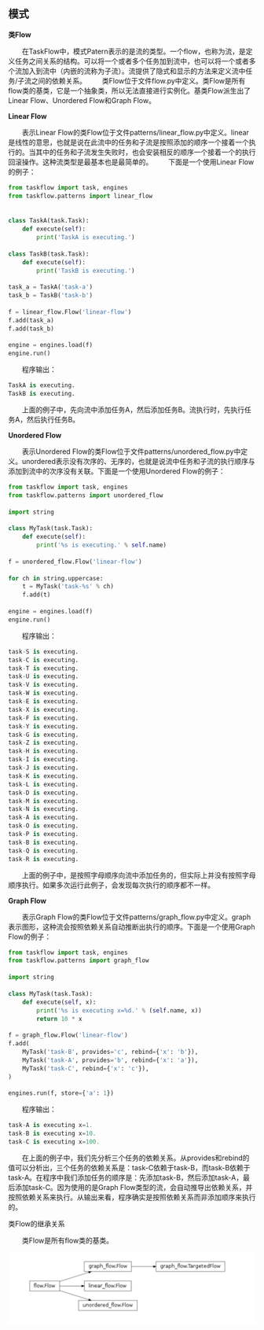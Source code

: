 ## 模式

**类Flow**


　　在TaskFlow中，模式Patern表示的是流的类型。一个flow，也称为流，是定义任务之间关系的结构。可以将一个或者多个任务加到流中，也可以将一个或者多个流加入到流中（内嵌的流称为子流）。流提供了隐式和显示的方法来定义流中任务/子流之间的依赖关系。
　　类Flow位于文件flow.py中定义。类Flow是所有flow类的基类，它是一个抽象类，所以无法直接进行实例化。基类Flow派生出了Linear Flow、Unordered Flow和Graph Flow。



**Linear Flow**

　　表示Linear Flow的类Flow位于文件patterns/linear_flow.py中定义。linear是线性的意思，也就是说在此流中的任务和子流是按照添加的顺序一个接着一个执行的。当其中的任务和子流发生失败时，也会安装相反的顺序一个接着一个的执行回滚操作。这种流类型是最基本也是最简单的。
　　下面是一个使用Linear Flow的例子：

```python
from taskflow import task, engines
from taskflow.patterns import linear_flow


class TaskA(task.Task):
    def execute(self):
        print('TaskA is executing.')

class TaskB(task.Task):
    def execute(self):
        print('TaskB is executing.')

task_a = TaskA('task-a')
task_b = TaskB('task-b')

f = linear_flow.Flow('linear-flow')
f.add(task_a)
f.add(task_b)

engine = engines.load(f)
engine.run()
```


　　程序输出：

```python
TaskA is executing.
TaskB is executing.
```


　　上面的例子中，先向流中添加任务A，然后添加任务B。流执行时，先执行任务A，然后执行任务B。



**Unordered Flow**


　　表示Unordered Flow的类Flow位于文件patterns/unordered_flow.py中定义。unordered表示没有次序的、无序的，也就是说流中任务和子流的执行顺序与添加到流中的次序没有关联。下面是一个使用Unordered Flow的例子：

```python
from taskflow import task, engines
from taskflow.patterns import unordered_flow

import string

class MyTask(task.Task):
    def execute(self):
        print('%s is executing.' % self.name)

f = unordered_flow.Flow('linear-flow')

for ch in string.uppercase:
    t = MyTask('task-%s' % ch)
    f.add(t)

engine = engines.load(f)
engine.run()
```


　　程序输出：

```python
task-S is executing.
task-C is executing.
task-T is executing.
task-U is executing.
task-V is executing.
task-W is executing.
task-E is executing.
task-X is executing.
task-F is executing.
task-Y is executing.
task-G is executing.
task-Z is executing.
task-H is executing.
task-I is executing.
task-J is executing.
task-K is executing.
task-L is executing.
task-D is executing.
task-M is executing.
task-N is executing.
task-A is executing.
task-O is executing.
task-P is executing.
task-B is executing.
task-Q is executing.
task-R is executing.
```



　　上面的例子中，是按照字母顺序向流中添加任务的，但实际上并没有按照字母顺序执行。如果多次运行此例子，会发现每次执行的顺序都不一样。



**Graph Flow**


　　表示Graph Flow的类Flow位于文件patterns/graph_flow.py中定义。graph表示图形，这种流会按照依赖关系自动推断出执行的顺序。下面是一个使用Graph Flow的例子：

```python
from taskflow import task, engines
from taskflow.patterns import graph_flow

import string

class MyTask(task.Task):
    def execute(self, x):
        print('%s is executing x=%d.' % (self.name, x))
        return 10 * x

f = graph_flow.Flow('linear-flow')
f.add(
    MyTask('task-B', provides='c', rebind={'x': 'b'}),
    MyTask('task-A', provides='b', rebind={'x': 'a'}),
    MyTask('task-C', rebind={'x': 'c'}),
)

engines.run(f, store={'a': 1})
```


　　程序输出：

```python
task-A is executing x=1.
task-B is executing x=10.
task-C is executing x=100.
```


　　在上面的例子中，我们先分析三个任务的依赖关系。从provides和rebind的值可以分析出，三个任务的依赖关系是：task-C依赖于task-B，而task-B依赖于task-A。在程序中我们添加任务的顺序是：先添加task-B，然后添加task-A，最后添加task-C。因为使用的是Graph Flow类型的流，会自动推导出依赖关系，并按照依赖关系来执行。从输出来看，程序确实是按照依赖关系而非添加顺序来执行的。



类Flow的继承关系


　　类Flow是所有flow类的基类。

![image-20191014220824794](./images/flow.png)